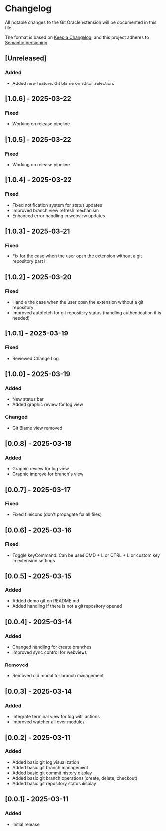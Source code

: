 # Changelog

All notable changes to the Git Oracle extension will be documented in this file.

The format is based on [Keep a Changelog](https://keepachangelog.com/en/1.0.0/),
and this project adheres to [Semantic Versioning](https://semver.org/spec/v2.0.0.html).

## [Unreleased]
### Added
- Added new feature: Git blame on editor selection.

## [1.0.6] - 2025-03-22
### Fixed
- Working on release pipeline

## [1.0.5] - 2025-03-22
### Fixed
- Working on release pipeline

## [1.0.4] - 2025-03-22
### Fixed
- Fixed notification system for status updates
- Improved branch view refresh mechanism
- Enhanced error handling in webview updates

## [1.0.3] - 2025-03-21
### Fixed
- Fix for the case when the user open the extension without a git repository part II

## [1.0.2] - 2025-03-20
### Fixed
- Handle the case when the user open the extension without a git repository
- Improved autofetch for git repository status (handling authentication if is needed)

## [1.0.1] - 2025-03-19
### Fixed
- Reviewed Change Log

## [1.0.0] - 2025-03-19
### Added 
- New status bar 
- Added graphic review for log view
### Changed 
- Git Blame view removed

## [0.0.8] - 2025-03-18
### Added 
- Graphic review for log view
- Graphic improve for branch's view

## [0.0.7] - 2025-03-17
### Fixed 
- Fixed fileicons (don't propagate for all files)

## [0.0.6] - 2025-03-16
### Fixed 
- Toggle keyCommand. Can be used CMD + L or CTRL + L or custom key in extension settings

## [0.0.5] - 2025-03-15
### Added
- Added demo gif on README.md
- Added handling if there is not a git repository opened

## [0.0.4] - 2025-03-14
### Added
- Changed handling for create branches 
- Improved sync control for webviews
### Removed
- Removed old modal for branch management

## [0.0.3] - 2025-03-14
### Added
- Integrate terminal view for log with actions
- Improved watcher all over modules

## [0.0.2] - 2025-03-11
### Added
- Added basic git log visualization
- Added basic git branch management
- Added basic git commit history display
- Added basic git branch operations (create, delete, checkout)
- Added basic git repository status display

## [0.0.1] - 2025-03-11
### Added
- Initial release